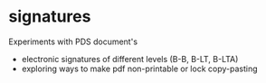 # signatures

Experiments with PDS document's
* electronic signatures of different levels (B-B, B-LT, B-LTA)
* exploring ways to make pdf non-printable or lock copy-pasting
